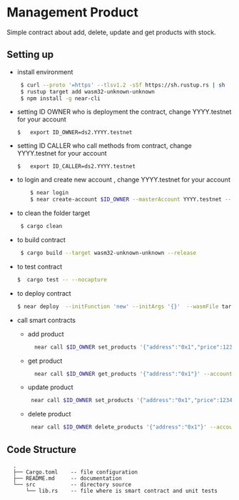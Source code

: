 # Management Product
Simple contract about add, delete, update and get products with stock.

## Setting up
- install environment
  ```bash
   $ curl --proto '=https' --tlsv1.2 -sSf https://sh.rustup.rs | sh
   $ rustup target add wasm32-unknown-unknown
   $ npm install -g near-cli
   ```

- setting ID OWNER who is deployment the contract, change YYYY.testnet  for your account
    ```
    $   export ID_OWNER=ds2.YYYY.testnet 
    ```
- setting ID CALLER who call methods from contract, change YYYY.testnet  for your account
    ```
    $   export ID_CALLER=ds2.YYYY.testnet 
    ```
    
- to login and create new account , change YYYY.testnet  for your account
    ```bash
        $ near login 
        $ near create-account $ID_OWNER --masterAccount YYYY.testnet --initialBalance 4
    ```

- to clean the folder target
  ```bash
   $ cargo clean 
  ```

- to build contract 
  ```bash
   $ cargo build --target wasm32-unknown-unknown --release
  ```
- to test contract 
    ```bash
    $  cargo test -- --nocapture
    ```

- to deploy contract 
    ```bash
    $ near deploy  --initFunction 'new' --initArgs '{}'  --wasmFile target/wasm32-unknown-unknown/release/sales.wasm --accountId $ID_OWNER
    ``` 

- call smart contracts
  * add product
    ```bash
      near call $ID_OWNER set_products '{"address":"0x1","price":12345,"stock":5}' --accountId $ID_CALLER
     ```

  * get product
    ```bash
      near call $ID_OWNER get_products '{"address":"0x1"}' --accountId $ID_CALLER
     ```

  * update product
     ```bash
      near call $ID_OWNER set_products '{"address":"0x1","price":12345,"stock":4}' --accountId $ID_CALLER
     ```

  * delete product
     ```bash
      near call $ID_OWNER delete_products '{"address":"0x1"}' --accountId $ID_CALLER
     ```


## Code Structure 
```
  .
  ├── Cargo.toml    -- file configuration 
  ├── README.md     -- documentation
  └── src           -- directory source
      └── lib.rs    -- file where is smart contract and unit tests
```